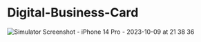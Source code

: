 # Digital-Business-Card
![Simulator Screenshot - iPhone 14 Pro - 2023-10-09 at 21 38 36](https://github.com/sta5129/Digital-Business-Card/assets/83985934/6ae621e7-0315-42c0-acb0-43495fe7e7fd)
